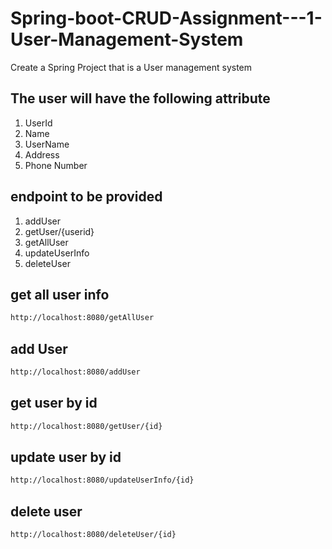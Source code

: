 # Spring-boot-CRUD-Assignment---1-User-Management-System
Create a Spring Project that is a User management system
## The user will have the following attribute
1. UserId
2. Name
3. UserName
4. Address
5. Phone Number
## endpoint to be provided 
1. addUser 
2. getUser/{userid}
3. getAllUser
4. updateUserInfo
5. deleteUser

## get all user info
```bash
http://localhost:8080/getAllUser
```

## add User
```bash
http://localhost:8080/addUser
```

## get user by id
```bash
http://localhost:8080/getUser/{id}
```

## update user by id
```bash
http://localhost:8080/updateUserInfo/{id}
```

## delete user
```bash
http://localhost:8080/deleteUser/{id}
```
